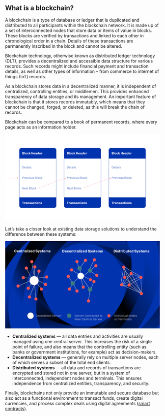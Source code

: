 ## What is a blockchain?

A blockchain is a type of database or ledger that is duplicated and distributed to all participants within the blockchain network. It is made up of a set of interconnected nodes that store data or items of value in blocks. These blocks are verified by transactions and linked to each other in chronological order in a chain. Details of these transactions are permanently inscribed in the block and cannot be altered. 

Blockchain technology, otherwise known as distributed ledger technology (DLT), provides a decentralized and accessible data structure for various records. Such records might include financial payment and transaction details, as well as other types of information – from commerce to internet of things (IoT) records.

As a blockchain stores data in a decentralized manner, it is independent of centralized, controlling entities, or middlemen. This provides enhanced transparency of data storage and its management. An important feature of blockchain is that it stores records immutably, which means that they cannot be changed, forged, or deleted, as this will break the chain of records. 

Blockchain can be compared to a book of permanent records, where every page acts as an information holder. 

![chain-of-blocks](chain-of-blocks.png)

Let’s take a closer look at existing data storage solutions to understand the difference between these systems:

![data-storage](data-storage.png)

+ **Centralized systems** — all data entries and activities are usually managed using one central server. This increases the risk of a single point of failure, and also means that the controlling entity (such as banks or government institutions, for example) act as decision-makers.
+ **Decentralized systems** — generally rely on multiple server nodes, each of which serves a subset of the total end clients.
+ **Distributed systems** — all data and records of transactions are encrypted and stored not in one server, but in a system of interconnected, independent nodes and terminals. This ensures independence from centralized entities, transparency, and security. 

Finally, blockchains not only provide an immutable and secure database but also act as a functional environment to transact funds, create digital currencies, and process complex deals using digital agreements ([smart contracts](https://docs.cardano.org/en/latest/explainers/cardano-explainers/smart-contract-exp.html)).
